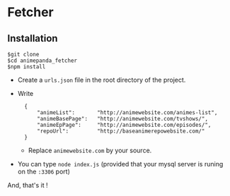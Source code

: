 # Fetcher

## Installation

    $git clone
    $cd animepanda_fetcher
    $npm install

- Create a `urls.json` file in the root directory of the project.
- Write 

        {
            "animeList":       "http://animewebsite.com/animes-list",
            "animeBasePage":   "http://animewebsite.com/tvshows/",
            "animeEpPage":     "http://animewebsite.com/episodes/",
            "repoUrl":         "http://baseanimerepowebsite.com/"
        }
    - Replace `animewebsite.com` by your source.
- You can type `node index.js` (provided that your mysql server is runing on the `:3306` port)

And, that's it !